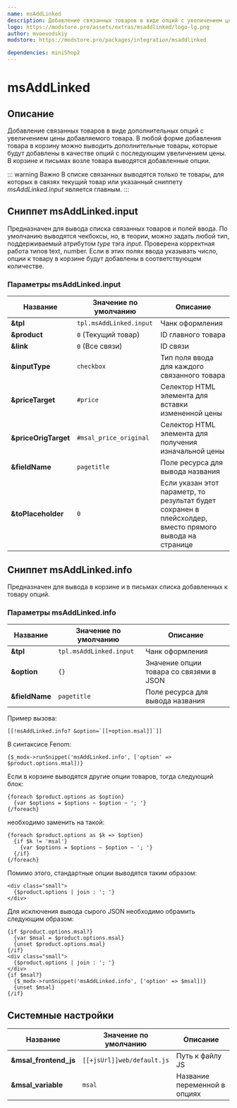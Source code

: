 ```yaml
---
name: msAddLinked
description: Добавление связанных товаров в виде опций с увеличением цены
logo: https://modstore.pro/assets/extras/msaddlinked/logo-lg.png
author: mvoevodskiy
modstore: https://modstore.pro/packages/integration/msaddlinked

dependencies: miniShop2
---
```


# msAddLinked

## Описание

Добавление связанных товаров в виде дополнительных опций с увеличением цены добавляемого товара.
В любой форме добавления товара в корзину можно выводить дополнительные товары, которые будут добавлены в качестве опций
с последующим увеличением цены.
В корзине и письмах возле товара выводятся добавленные опции.

::: warning Важно
В списке связанных выводятся только те товары, для которых в связях текущий товар или указанный сниппету *msAddLinked.input* является главным.
:::

## Сниппет msAddLinked.input

Предназначен для вывода списка связанных товаров и полей ввода. По умолчанию выводятся чекбоксы, но, в теории, можно задать любой тип, поддерживаемый атрибутом *type* тэга *input*.
Проверена корректная работа типов text, number. Если в этих полях ввода указывать число, опции к товару в корзине будут добавлены в соответствующем количестве.

### Параметры msAddLinked.input

| Название             | Значение по умолчанию   | Описание                                                                                                |
| -------------------- | ----------------------- | ------------------------------------------------------------------------------------------------------- |
| **&tpl**             | `tpl.msAddLinked.input` | Чанк оформления                                                                                         |
| **&product**         | `0` (Текущий товар)     | ID главного товара                                                                                      |
| **&link**            | `0` (Все связи)         | ID связи                                                                                                |
| **&inputType**       | `checkbox`              | Тип поля ввода для каждого связанного товара                                                            |
| **&priceTarget**     | `#price`                | Селектор HTML элемента для вставки измененной цены                                                      |
| **&priceOrigTarget** | `#msal_price_original`  | Селектор HTML элемента для получения изначальной цены                                                   |
| **&fieldName**       | `pagetitle`             | Поле ресурса для вывода названия                                                                        |
| **&toPlaceholder**   | `0`                     | Если указан этот параметр, то результат будет сохранен в плейсхолдер, вместо прямого вывода на странице |

## Сниппет msAddLinked.info

Предназначен для вывода в корзине и в письмах списка добавленных к товару опций.

### Параметры msAddLinked.info

| Название       | Значение по умолчанию   | Описание                                |
| -------------- | ----------------------- | --------------------------------------- |
| **&tpl**       | `tpl.msAddLinked.input` | Чанк оформления                         |
| **&option**    | `{}`                    | Значение опции товара со связями в JSON |
| **&fieldName** | `pagetitle`             | Поле ресурса для вывода названия        |

Пример вызова:

```modx
[[!msAddLinked.info? &option=`[[+option.msal]]`]]
```

В синтаксисе Fenom:

```fenom
{$_modx->runSnippet('msAddLinked.info', ['option' => $product.options.msal])}
```

Если в корзине выводятся другие опции товаров, тогда следующий блок:

```fenom
{foreach $product.options as $option}
  {var $options = $options ~ $option ~ '; '}
{/foreach}
```

необходимо заменить на такой:

```fenom
{foreach $product.options as $k => $option}
  {if $k != 'msal'}
    {var $options = $options ~ $option ~ '; '}
  {/if}
{/foreach}
```

Помимо этого, стандартные опции выводятся таким образом:

```fenom
<div class="small">
  {$product.options | join : '; '}
</div>
```

Для исключения вывода сырого JSON необходимо обрамить следующим образом:

```fenom
{if $product.options.msal?}
  {var $msal = $product.options.msal}
  {unset $product.options.msal}
{/if}
<div class="small">
  {$product.options | join : '; '}
</div>
{if $msal?}
  {$_modx->runSnippet('msAddLinked.info', ['option' => $msal])}
  {unset $msal}
{/if}
```

## Системные настройки

| Название              | Значение по умолчанию      | Описание                     |
| --------------------- | -------------------------- | ---------------------------- |
| **&msal_frontend_js** | `[[+jsUrl]]web/default.js` | Путь к файлу JS              |
| **&msal_variable**    | `msal`                     | Название переменной в опциях |
